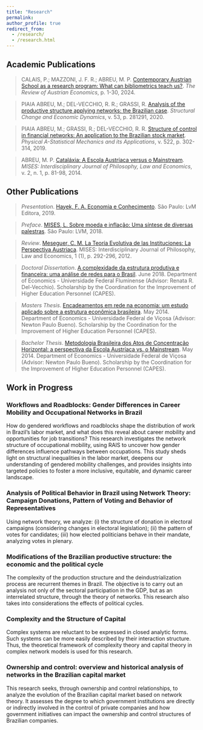 ```yaml
---
title: "Research"
permalink:
author_profile: true
redirect_from: 
  - /research/
  - /research.html
---
```


## Academic Publications

> CALAIS, P.; MAZZONI, J. F. R.; ABREU, M. P. [Contemporary Austrian School as a research program: What can bibliometrics teach us?](https://doi.org/10.1007/s11138-024-00657-z). _The Review of Austrian Economics_, p. 1-30, 2024.
 
> PIAIA ABREU, M.; DEL-VECCHIO, R. R.; GRASSI, R. [Analysis of the productive structure applying networks: the Brazilian case](https://doi.org/10.1016/j.strueco.2020.03.005). _Structural Change and Economic Dynamics_, v. 53, p. 281291, 2020.

> PIAIA ABREU, M.; GRASSI, R.; DEL-VECCHIO, R. R. [Structure of control in financial networks: An application to the Brazilian stock market](https://doi.org/10.1016/j.physa.2019.01.084). _Physical A-Statistical Mechanics and its Applications_, v. 522, p. 302-314, 2019.

> ABREU, M. P. [Cataláxia: A Escola Austríaca versus o Mainstream](https://doi.org/10.30800/mises.2014.v2.581). _MISES: Interdisciplinary Journal of Philosophy, Law and Economics_, v. 2, n. 1, p. 81-98, 2014.


## Other Publications

> _Presentation_. [Hayek, F. A. Economia e Conhecimento](https://www.amazon.com.br/Economia-conhecimento-Livro-bolso/dp/6550520053). São Paulo: LvM Editora, 2019.

> _Preface_. [MISES, L. Sobre moeda e inflação: Uma síntese de diversas palestras](https://www.amazon.com.br/Sobre-moeda-infla%C3%A7%C3%A3o-diversas-palestras/dp/8593751636). São Paulo: LVM, 2018.

> _Review_. [Meseguer, C. M. La Teoría Evolutiva de las Instituciones: La Perspectiva Austriaca](https://doi.org/10.30800/mises.2013.v1.237). MISES: Interdisciplinary Journal of Philosophy, Law and Economics, 1 (1), p. 292-296, 2012.

> _Doctoral Dissertation_. [A complexidade da estrutura produtiva e financeira: uma análise de redes para o Brasil](https://github.com/piaiaabreu/piaiaabreu.github.io/blob/master/files/PIAIA%20ABREU%20(2018)_Doctoral%20Dissertation.pdf). June 2018. Department of Economics - Universidade Federal Fluminense (Advisor: Renata R. Del-Vecchio). Scholarship by the Coordination for the Improvement of Higher Education Personnel (CAPES).

> _Masters Thesis_. [Encadeamentos em rede na economia: um estudo aplicado sobre a estrutura econômica brasileira](https://github.com/piaiaabreu/piaiaabreu.github.io/blob/master/files/PIAIA%20ABREU%20(2014)_Masters%20Thesis.pdf). May 2014. Department of Economics - Universidade Federal de Viçosa (Advisor: Newton Paulo Bueno). Scholarship by the Coordination for the Improvement of Higher Education Personnel (CAPES).

> _Bachelor Thesis_. [Metodologia Brasileira dos Atos de Concentração Horizontal: a perspectiva da Escola Austríaca vs. o Mainstream](https://github.com/piaiaabreu/piaiaabreu.github.io/blob/master/files/PIAIA%20ABREU%20(2011)_Bachelor%20Thesis.pdf). May 2014. Department of Economics - Universidade Federal de Viçosa (Advisor: Newton Paulo Bueno). Scholarship by the Coordination for the Improvement of Higher Education Personnel (CAPES).


## Work in Progress

### Workflows and Roadblocks: Gender Differences in Career Mobility and Occupational Networks in Brazil
How do gendered workflows and roadblocks shape the distribution of work in Brazil’s labor market, and what does this reveal about career mobility and opportunities for job transitions? This research investigates the network structure of occupational mobility, using RAIS to uncover how gender differences influence pathways between occupations. This study sheds light on structural inequalities in the labor market, deepens our understanding of gendered mobility challenges, and provides insights into targeted policies to foster a more inclusive, equitable, and dynamic career landscape.

### Analysis of Political Behavior in Brazil using Network Theory: Campaign Donations, Pattern of Voting and Behavior of Representatives
Using network theory, we analyze: (i) the structure of donation in electoral campaigns (considering changes in electoral legislation); (ii) the pattern of votes for candidates; (iii) how elected politicians behave in their mandate, analyzing votes in plenary.

### Modifications of the Brazilian productive structure: the economic and the political cycle
The complexity of the production structure and the deindustrialization process are recurrent themes in Brazil. The objective is to carry out an analysis not only of the sectoral participation in the GDP, but as an interrelated structure, through the theory of networks. This research also takes into considerations the effects of political cycles.

### Complexity and the Structure of Capital
Complex systems are reluctant to be expressed in closed analytic forms. Such systems can be more easily described by their interaction structure. Thus, the theoretical framework of complexity theory and capital theory in complex network models is used for this research.

### Ownership and control: overview and historical analysis of networks in the Brazilian capital market
This research seeks, through ownership and control relationships, to analyze the evolution of the Brazilian capital market based on network theory. It assesses the degree to which government institutions are directly or indirectly involved in the control of private companies and how government initiatives can impact the ownership and control structures of Brazilian companies.


